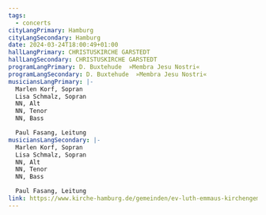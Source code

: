 ```yaml
---
tags:
  - concerts
cityLangPrimary: Hamburg
cityLangSecondary: Hamburg
date: 2024-03-24T18:00:49+01:00
hallLangPrimary: CHRISTUSKIRCHE GARSTEDT
hallLangSecondary: CHRISTUSKIRCHE GARSTEDT
programLangPrimary: D. Buxtehude  »Membra Jesu Nostri«
programLangSecondary: D. Buxtehude  »Membra Jesu Nostri«
musiciansLangPrimary: |-
  Marlen Korf, Sopran
  Lisa Schmalz, Sopran
  NN, Alt
  NN, Tenor
  NN, Bass

  Paul Fasang, Leitung
musiciansLangSecondary: |-
  Marlen Korf, Sopran
  Lisa Schmalz, Sopran
  NN, Alt
  NN, Tenor
  NN, Bass

  Paul Fasang, Leitung
link: https://www.kirche-hamburg.de/gemeinden/ev-luth-emmaus-kirchengemeinde-norderstedt.html
---
```

